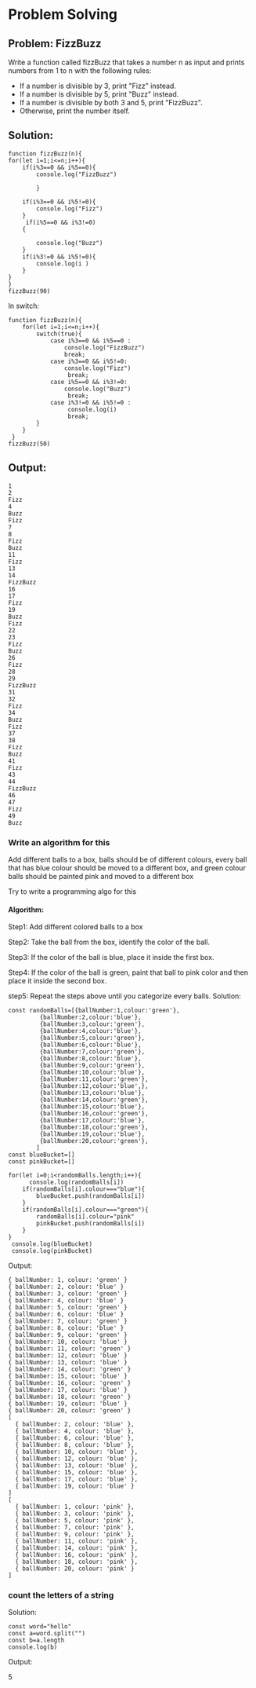 # Problem Solving
## Problem: FizzBuzz

Write a function called fizzBuzz that takes a number n as input and prints numbers from 1 to n with the following rules:

- If a number is divisible by 3, print "Fizz" instead.
- If a number is divisible by 5, print "Buzz" instead.
- If a number is divisible by both 3 and 5, print "FizzBuzz".
- Otherwise, print the number itself.

## Solution:
```
function fizzBuzz(n){
for(let i=1;i<=n;i++){
    if(i%3==0 && i%5==0){
        console.log("FizzBuzz")
        
        }
        
    if(i%3==0 && i%5!=0){
        console.log("Fizz") 
    }
     if(i%5==0 && i%3!=0)
    {
        
        console.log("Buzz")
    }
    if(i%3!=0 && i%5!=0){
        console.log(i )
    }
}
}
fizzBuzz(90)
```
In switch:
```
function fizzBuzz(n){
    for(let i=1;i<=n;i++){
        switch(true){
            case i%3==0 && i%5==0 :
                console.log("FizzBuzz")
                break;
            case i%3==0 && i%5!=0:
                console.log("Fizz")
                 break;
            case i%5==0 && i%3!=0:
                console.log("Buzz")
                 break;
            case i%3!=0 && i%5!=0 :
                 console.log(i)
                 break;
        }
    }
 }
fizzBuzz(50)
```
## Output:
```
1
2
Fizz
4
Buzz
Fizz
7
8
Fizz
Buzz
11
Fizz
13
14
FizzBuzz
16
17
Fizz
19
Buzz
Fizz
22
23
Fizz
Buzz
26
Fizz
28
29
FizzBuzz
31
32
Fizz
34
Buzz
Fizz
37
38
Fizz
Buzz
41
Fizz
43
44
FizzBuzz
46
47
Fizz
49
Buzz
```
### Write an algorithm for this

Add different balls to a box, balls should be of different colours, every ball that has blue colour should be moved to a different box, and green colour balls should be painted pink and moved to a different box

Try to write a programming algo for this

#### Algorithm:
Step1: Add different colored balls to a box

Step2: Take the ball from the box, identify the color of the ball.

Step3: If the color of the ball is blue, place it inside the first box.

Step4: If the color of the ball is green, paint that ball to pink color and then place it inside the second box.

step5: Repeat the steps above until you categorize every balls.
Solution:
```
const randomBalls=[{ballNumber:1,colour:'green'},
         {ballNumber:2,colour:'blue'},
         {ballNumber:3,colour:'green'},
         {ballNumber:4,colour:'blue'},
         {ballNumber:5,colour:'green'},
         {ballNumber:6,colour:'blue'},
         {ballNumber:7,colour:'green'},
         {ballNumber:8,colour:'blue'},
         {ballNumber:9,colour:'green'},
         {ballNumber:10,colour:'blue'},
         {ballNumber:11,colour:'green'},
         {ballNumber:12,colour:'blue',},
         {ballNumber:13,colour:'blue'},
         {ballNumber:14,colour:'green'},
         {ballNumber:15,colour:'blue'},
         {ballNumber:16,colour:'green'},
         {ballNumber:17,colour:'blue'},
         {ballNumber:18,colour:'green'},
         {ballNumber:19,colour:'blue'},
         {ballNumber:20,colour:'green'},
        ]
const blueBucket=[]
const pinkBucket=[]

for(let i=0;i<randomBalls.length;i++){
      console.log(randomBalls[i])
    if(randomBalls[i].colour==="blue"){
        blueBucket.push(randomBalls[i])
    }
    if(randomBalls[i].colour==="green"){
        randomBalls[i].colour="pink"
        pinkBucket.push(randomBalls[i])
    }
}
 console.log(blueBucket)
 console.log(pinkBucket)
```
Output:
```
{ ballNumber: 1, colour: 'green' }
{ ballNumber: 2, colour: 'blue' }
{ ballNumber: 3, colour: 'green' }
{ ballNumber: 4, colour: 'blue' }
{ ballNumber: 5, colour: 'green' }
{ ballNumber: 6, colour: 'blue' }
{ ballNumber: 7, colour: 'green' }
{ ballNumber: 8, colour: 'blue' }
{ ballNumber: 9, colour: 'green' }
{ ballNumber: 10, colour: 'blue' }
{ ballNumber: 11, colour: 'green' }
{ ballNumber: 12, colour: 'blue' }
{ ballNumber: 13, colour: 'blue' }
{ ballNumber: 14, colour: 'green' }
{ ballNumber: 15, colour: 'blue' }
{ ballNumber: 16, colour: 'green' }
{ ballNumber: 17, colour: 'blue' }
{ ballNumber: 18, colour: 'green' }
{ ballNumber: 19, colour: 'blue' }
{ ballNumber: 20, colour: 'green' }
[
  { ballNumber: 2, colour: 'blue' },
  { ballNumber: 4, colour: 'blue' },
  { ballNumber: 6, colour: 'blue' },
  { ballNumber: 8, colour: 'blue' },
  { ballNumber: 10, colour: 'blue' },
  { ballNumber: 12, colour: 'blue' },
  { ballNumber: 13, colour: 'blue' },
  { ballNumber: 15, colour: 'blue' },
  { ballNumber: 17, colour: 'blue' },
  { ballNumber: 19, colour: 'blue' }
]
[
  { ballNumber: 1, colour: 'pink' },
  { ballNumber: 3, colour: 'pink' },
  { ballNumber: 5, colour: 'pink' },
  { ballNumber: 7, colour: 'pink' },
  { ballNumber: 9, colour: 'pink' },
  { ballNumber: 11, colour: 'pink' },
  { ballNumber: 14, colour: 'pink' },
  { ballNumber: 16, colour: 'pink' },
  { ballNumber: 18, colour: 'pink' },
  { ballNumber: 20, colour: 'pink' }
]
```
### count the letters of a string
Solution:
```
const word="hello"
const a=word.split("")
const b=a.length
console.log(b)
```
Output:

5

















